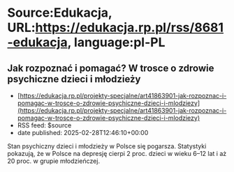 # Source:Edukacja, URL:https://edukacja.rp.pl/rss/8681-edukacja, language:pl-PL

## Jak rozpoznać i pomagać? W trosce o zdrowie psychiczne dzieci i młodzieży
 - [https://edukacja.rp.pl/projekty-specjalne/art41863901-jak-rozpoznac-i-pomagac-w-trosce-o-zdrowie-psychiczne-dzieci-i-mlodziezy](https://edukacja.rp.pl/projekty-specjalne/art41863901-jak-rozpoznac-i-pomagac-w-trosce-o-zdrowie-psychiczne-dzieci-i-mlodziezy)
 - RSS feed: $source
 - date published: 2025-02-28T12:46:10+00:00

Stan psychiczny dzieci i młodzieży w Polsce się pogarsza. Statystyki pokazują, że w Polsce na depresję cierpi 2 proc. dzieci w wieku 6–12 lat i aż 20 proc. w grupie młodzieńczej.

